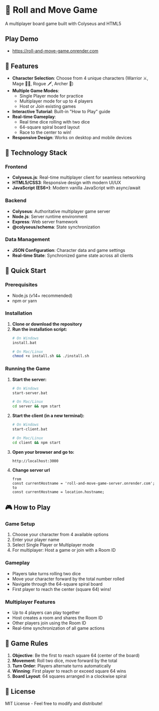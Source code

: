 # 🎲 Roll and Move Game
A multiplayer board game built with Colyseus and HTML5

## Play Demo 
- https://roll-and-move-game.onrender.com

## 🌟 Features
- **Character Selection**: Choose from 4 unique characters (Warrior ⚔️, Mage 🧙‍♂️, Rogue 🗡️, Archer 🏹)
- **Multiple Game Modes**: 
  - Single Player mode for practice
  - Multiplayer mode for up to 4 players
  - Host or Join existing games
- **Interactive Tutorial**: Built-in "How to Play" guide
- **Real-time Gameplay**: 
  - Real time dice rolling with two dice
  - 64-square spiral board layout
  - Race to the center to win!
- **Responsive Design**: Works on desktop and mobile devices

## 🌟 Technology Stack

### Frontend
- **Colyseus.js**: Real-time multiplayer client for seamless networking
- **HTML5/CSS3**: Responsive design with modern UI/UX
- **JavaScript (ES6+)**: Modern vanilla JavaScript with async/await

### Backend  
- **Colyseus**: Authoritative multiplayer game server
- **Node.js**: Server runtime environment
- **Express**: Web server framework
- **@colyseus/schema**: State synchronization

### Data Management
- **JSON Configuration**: Character data and game settings
- **Real-time State**: Synchronized game state across all clients

## 🚀 Quick Start

### Prerequisites
- Node.js (v14+ recommended)
- npm or yarn

### Installation

1. **Clone or download the repository**
2. **Run the installation script:**
   ```bash
   # On Windows
   install.bat
   
   # On Mac/Linux
   chmod +x install.sh && ./install.sh
   ```

### Running the Game

1. **Start the server:**
   ```bash
   # On Windows
   start-server.bat
   
   # On Mac/Linux  
   cd server && npm start
   ```

2. **Start the client (in a new terminal):**
   ```bash
   # On Windows
   start-client.bat
   
   # On Mac/Linux
   cd client && npm start
   ```

3. **Open your browser and go to:**
   ```
   http://localhost:3000
   ```
4. **Change server url**
   ```
   from
   const currentHostname = 'roll-and-move-game-server.onrender.com';
   to
   const currentHostname = location.hostname;      
   ```
## 🎮 How to Play

### Game Setup
1. Choose your character from 4 available options
2. Enter your player name
3. Select Single Player or Multiplayer mode
4. For multiplayer: Host a game or join with a Room ID

### Gameplay
- Players take turns rolling two dice
- Move your character forward by the total number rolled
- Navigate through the 64-square spiral board
- First player to reach the center (square 64) wins!

### Multiplayer Features
- Up to 4 players can play together
- Host creates a room and shares the Room ID
- Other players join using the Room ID
- Real-time synchronization of all game actions

## 🎯 Game Rules

1. **Objective**: Be the first to reach square 64 (center of the board)
2. **Movement**: Roll two dice, move forward by the total
3. **Turn Order**: Players alternate turns automatically  
4. **Winning**: First player to reach or exceed square 64 wins
5. **Board Layout**: 64 squares arranged in a clockwise spiral

## 📝 License

MIT License - Feel free to modify and distribute!

